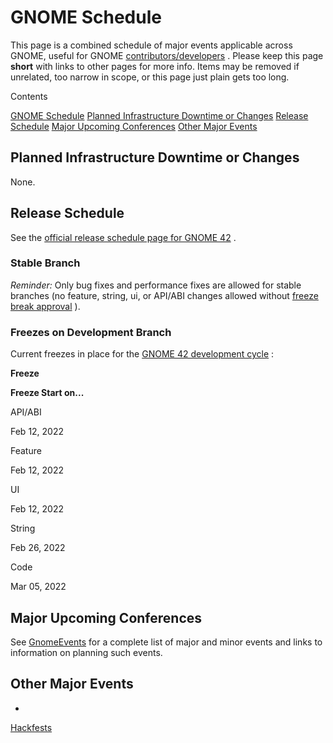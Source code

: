# GNOME Schedule

This page is a combined schedule of major events applicable across GNOME, useful for GNOME
[contributors/developers](/MaintainersCorner)
.  Please keep this page
**short**
with links to other pages for more info.  Items may be removed if unrelated, too narrow in scope, or this page just plain gets too long.

Contents

[GNOME Schedule](#GNOME_Schedule)
[Planned Infrastructure Downtime or Changes](#Planned_Infrastructure_Downtime_or_Changes)
[Release Schedule](#Release_Schedule)
[Major Upcoming Conferences](#Major_Upcoming_Conferences)
[Other Major Events](#Other_Major_Events)

## Planned Infrastructure Downtime or Changes

None.

## Release Schedule

See the
[official release schedule page for GNOME 42](/FortyTwo)
.

### Stable Branch

*Reminder:*
Only bug fixes and performance fixes are allowed for stable branches (no feature, string, ui, or API/ABI changes allowed without
[freeze break approval](/ReleasePlanning)
).

### Freezes on Development Branch

Current freezes in place for the
[GNOME 42 development cycle](/FortyTwo)
:

**Freeze**

**Freeze Start on...**

API/ABI

Feb 12, 2022

Feature

Feb 12, 2022

UI

Feb 12, 2022

String

Feb 26, 2022

Code

Mar 05, 2022

## Major Upcoming Conferences

See
[GnomeEvents](/GnomeEvents)
for a complete list of major and minor events and links to information on planning such events.

## Other Major Events

-
[Hackfests](/Hackfests)
